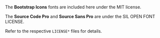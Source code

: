 The **Bootstrap Icons** fonts are included here under the MIT license.

The **Source Code Pro** and **Source Sans Pro** are under the SIL OPEN FONT LICENSE.

Refer to the respective `LICENSE*` files for details.